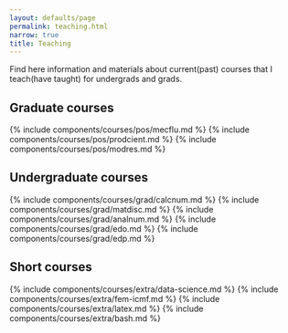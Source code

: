 ```yaml
---
layout: defaults/page
permalink: teaching.html
narrow: true
title: Teaching
---
```


Find here information and materials about current(past) courses that I teach(have taught) for undergrads and grads. 

## Graduate courses

{% include components/courses/pos/mecflu.md %}
{% include components/courses/pos/prodcient.md %}
{% include components/courses/pos/modres.md %}


## Undergraduate courses

{% include components/courses/grad/calcnum.md %}
{% include components/courses/grad/matdisc.md %}
{% include components/courses/grad/analnum.md %}
{% include components/courses/grad/edo.md %}
{% include components/courses/grad/edp.md %}

## Short courses

{% include components/courses/extra/data-science.md %}
{% include components/courses/extra/fem-icmf.md %}
{% include components/courses/extra/latex.md %}
{% include components/courses/extra/bash.md %}







